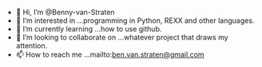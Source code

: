 - 👋 Hi, I’m @Benny-van-Straten
- 👀 I’m interested in ...programming in Python, REXX and other languages.
- 🌱 I’m currently learning ...how to use github.
- 💞️ I’m looking to collaborate on ...whatever project that draws my attention.
- 📫 How to reach me ...mailto:ben.van.straten@gmail.com

<!---
Benny-van-Straten/Benny-van-Straten is a ✨ special ✨ repository because its `README.md` (this file) appears on your GitHub profile.
You can click the Preview link to take a look at your changes.
--->
